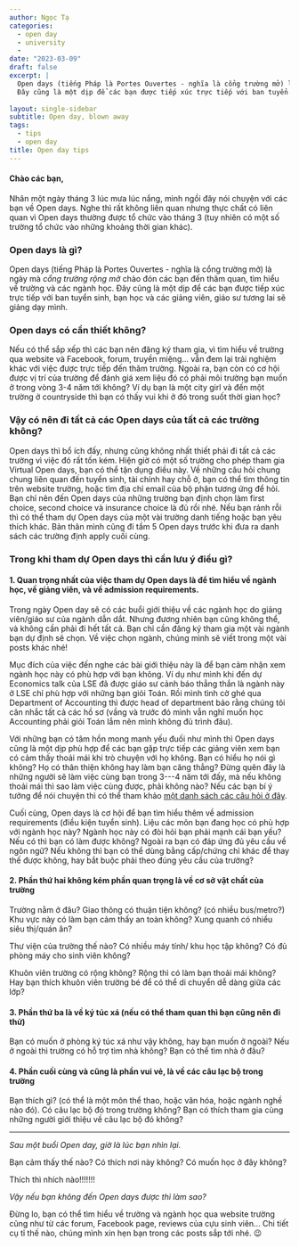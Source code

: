 ```yaml
---
author: Ngọc Tạ
categories:
  - open day
  - university
  - 
date: "2023-03-09"
draft: false 
excerpt: | 
  Open days (tiếng Pháp là Portes Ouvertes - nghĩa là cổng trường mở) là ngày mà cổng trường rộng mở chào đón các bạn đến thăm quan, tìm hiểu về trường và các ngành học. 
  Đây cũng là một dịp để các bạn được tiếp xúc trực tiếp với ban tuyển sinh, bạn học và các giảng viên, giáo sư tương lai sẽ giảng dạy mình. 
  
layout: single-sidebar
subtitle: Open day, blown away
tags:
  - tips
  - open day
title: Open day tips
---
```


#### Chào các bạn,

Nhân một ngày tháng 3 lúc mưa lúc nắng, mình ngồi đây nói chuyện với các bạn về Open days.
Nghe thì rất không liên quan nhưng thực chất có liên quan vì Open days thường được tổ chức vào tháng 3 (tuy nhiên có một số trường tổ chức vào những khoảng thời gian khác). 

### Open days là gì?

Open days (tiếng Pháp là Portes Ouvertes - nghĩa là cổng trường mở) là ngày mà *cổng trường rộng mở* chào đón các bạn đến thăm quan, tìm hiểu về trường và các ngành học.
Đây cũng là một dịp để các bạn được tiếp xúc trực tiếp với ban tuyển sinh, bạn học và các giảng viên, giáo sư tương lai sẽ giảng dạy mình. 

### Open days có cần thiết không?

Nếu có thể sắp xếp thì các bạn nên đăng ký tham gia, vì tìm hiểu về trường qua website và Facebook, forum, truyền miệng... vẫn đem lại trải nghiệm khác với việc được trực tiếp đến thăm trường.
Ngoài ra, bạn còn có cơ hội được vị trí của trường để đánh giá xem liệu đó có phải môi trường bạn muốn ở trong vòng 3-4 năm tới không?
Ví dụ bạn là một city girl và đến một trường ở countryside thì bạn có thấy vui khi ở đó trong suốt thời gian học? 

### **Vậy có nên đi tất cả các Open days của tất cả các trường không?**

Open days thì bổ ích đấy, nhưng cũng không nhất thiết phải đi tất cả các trường vì việc đó rất tốn kém.
Hiện giờ có một số trường cho phép tham gia Virtual Open days, bạn có thể tận dụng điều này.
Về những câu hỏi chung chung liên quan đến tuyển sinh, tài chính hay chỗ ở, bạn có thể tìm thông tin trên website trường, hoặc tìm địa chỉ email của bộ phận tương ứng để hỏi.
Bạn chỉ nên đến Open days của những trường bạn định chọn làm first choice, second choice và insurance choice là đủ rồi nhé.
Nếu bạn rảnh rỗi thì có thể tham dự Open days của một vài trường danh tiếng hoặc bạn yêu thích khác.
Bản thân mình cũng đi tầm 5 Open days trước khi đưa ra danh sách các trường định apply cuối cùng.

### **Trong khi tham dự Open days thì cần lưu ý điều gì?**

#### 1. Quan trọng nhất của việc tham dự Open days là để tìm hiểu về ngành học, về giảng viên, và về admission requirements.

Trong ngày Open day sẽ có các buổi giới thiệu về các ngành học do giảng viên/giáo sư của ngành dẫn dắt.
Nhưng đương nhiên bạn cũng không thể, và không cần phải đi hết tất cả.
Bạn chỉ cần đăng ký tham gia một vài ngành bạn dự định sẽ chọn.
Về việc chọn ngành, chúng mình sẽ viết trong một vài posts khác nhé!

Mục đích của việc đến nghe các bài giới thiệu này là để bạn cảm nhận xem ngành học này có phù hợp với bạn không.
Ví dụ như mình khi đến dự Economics talk của LSE đã được giáo sư cảnh báo thẳng thắn là ngành này ở LSE chỉ phù hợp với những bạn giỏi Toán.
Rồi mình tình cờ ghé qua Department of Accounting thì được head of department bảo rằng chúng tôi cân nhắc tất cả các hồ sơ (vầng và trước đó mình vẫn nghĩ muốn học Accounting phải giỏi Toán lắm nên mình không đủ trình đâu). 

Với những bạn có tâm hồn mong manh yếu đuối như mình thì Open days cũng là một dịp phù hợp để các bạn gặp trực tiếp các giảng viên xem bạn có cảm thấy thoải mái khi trò chuyện với họ không.
Bạn có hiểu họ nói gì không?
Họ có thân thiện không hay làm bạn căng thẳng?
Đừng quên đây là những người sẽ làm việc cùng bạn trong 3---4 năm tới đấy, mà nếu không thoải mái thì sao làm việc cùng được, phải không nào?
Nếu các bạn bí ý tưởng để nói chuyện thì có thể tham khảo [một danh sách các câu hỏi ở đây](https://www.sacoapartments.com/blog/50-questions-to-ask-at-university-open-days/).

Cuối cùng, Open days là cơ hội để bạn tìm hiểu thêm về admission requirements (điều kiện tuyển sinh).
Liệu các môn bạn đang học có phù hợp với ngành học này?
Ngành học này có đòi hỏi bạn phải mạnh cái bạn yếu?
Nếu có thì bạn có làm được không?
Ngoài ra bạn có đáp ứng đủ yêu cầu về ngôn ngữ?
Nếu không thì bạn có thể dùng bằng cấp/chứng chỉ khác để thay thế được không, hay bắt buộc phải theo đúng yêu cầu của trường?

#### 2. Phần thứ hai không kém phần quan trọng là về cơ sở vật chất của trường

Trường nằm ở đâu?
Giao thông có thuận tiện không?
(có nhiều bus/metro?) Khu vực này có làm bạn cảm thấy an toàn không?
Xung quanh có nhiều siêu thị/quán ăn? 

Thư viện của trường thế nào?
Có nhiều máy tính/ khu học tập không?
Có đủ phòng máy cho sinh viên không?

Khuôn viên trường có rộng không?
Rộng thì có làm bạn thoải mái không?
Hay bạn thích khuôn viên trường bé để có thể di chuyển dễ dàng giữa các lớp?

#### 3. Phần thứ ba là về ký túc xá (nếu có thể tham quan thì bạn cũng nên đi thử)

Bạn có muốn ở phòng ký túc xá như vậy không, hay bạn muốn ở ngoài?
Nếu ở ngoài thì trường có hỗ trợ tìm nhà không?
Bạn có thể tìm nhà ở đâu?

#### 4. Phần cuối cùng và cũng là phần vui vẻ, là về các câu lạc bộ trong trường

Bạn thích gì?
(có thể là một môn thể thao, hoặc văn hóa, hoặc ngành nghề nào đó).
Có câu lạc bộ đó trong trường không?
Bạn có thích tham gia cùng những người giới thiệu về câu lạc bộ đó không?

------------------------------------------------------------------------

*Sau một buổi Open day, giờ là lúc bạn nhìn lại.*

Bạn cảm thấy thế nào?
Có thích nơi này không?
Có muốn học ở đây không?

Thích thì nhích nào!!!!!!!

*Vậy nếu bạn không đến Open days được thì làm sao?*

Đừng lo, bạn có thể tìm hiểu về trường và ngành học qua website trường cũng như từ các forum, Facebook page, reviews của cựu sinh viên... Chi tiết cụ tỉ thế nào, chúng mình xin hẹn bạn trong các posts sắp tới nhé. :wink:
